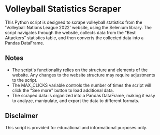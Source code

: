 # Volleyball Statistics Scraper
This Python script is designed to scrape volleyball statistics from the 'Volleyball Nations League 2022' website, using the Selenium library. The script navigates through the website, collects data from the "Best Attackers" statistics table, and then converts the collected data into a Pandas DataFrame.
## Notes
* The script's functionality relies on the structure and elements of the website. Any changes to the website structure may require adjustments to the script.
* The MAX_CLICKS variable controls the number of times the script will click the "See more" button to load additional data. 
* The scraped data is organized into a Pandas DataFrame, making it easy to analyze, manipulate, and export the data to different formats.
## Disclaimer
This script is provided for educational and informational purposes only. 
